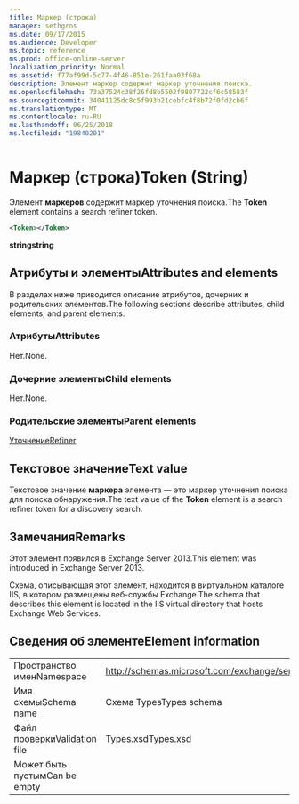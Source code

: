 ```yaml
---
title: Маркер (строка)
manager: sethgros
ms.date: 09/17/2015
ms.audience: Developer
ms.topic: reference
ms.prod: office-online-server
localization_priority: Normal
ms.assetid: f77af99d-5c77-4f46-851e-261faa03f68a
description: Элемент маркер содержит маркер уточнения поиска.
ms.openlocfilehash: 73a37524c38f26fd8b5502f9807722cf6c58583f
ms.sourcegitcommit: 34041125dc8c5f993b21cebfc4f8b72f0fd2cb6f
ms.translationtype: MT
ms.contentlocale: ru-RU
ms.lasthandoff: 06/25/2018
ms.locfileid: "19840201"
---
```

# <a name="token-string"></a><span data-ttu-id="a7600-103">Маркер (строка)</span><span class="sxs-lookup"><span data-stu-id="a7600-103">Token (String)</span></span>

<span data-ttu-id="a7600-104">Элемент **маркеров** содержит маркер уточнения поиска.</span><span class="sxs-lookup"><span data-stu-id="a7600-104">The **Token** element contains a search refiner token.</span></span> 
  
```XML
<Token></Token>
```

 <span data-ttu-id="a7600-105">**string**</span><span class="sxs-lookup"><span data-stu-id="a7600-105">**string**</span></span>
## <a name="attributes-and-elements"></a><span data-ttu-id="a7600-106">Атрибуты и элементы</span><span class="sxs-lookup"><span data-stu-id="a7600-106">Attributes and elements</span></span>

<span data-ttu-id="a7600-107">В разделах ниже приводится описание атрибутов, дочерних и родительских элементов.</span><span class="sxs-lookup"><span data-stu-id="a7600-107">The following sections describe attributes, child elements, and parent elements.</span></span>
  
### <a name="attributes"></a><span data-ttu-id="a7600-108">Атрибуты</span><span class="sxs-lookup"><span data-stu-id="a7600-108">Attributes</span></span>

<span data-ttu-id="a7600-109">Нет.</span><span class="sxs-lookup"><span data-stu-id="a7600-109">None.</span></span>
  
### <a name="child-elements"></a><span data-ttu-id="a7600-110">Дочерние элементы</span><span class="sxs-lookup"><span data-stu-id="a7600-110">Child elements</span></span>

<span data-ttu-id="a7600-111">Нет.</span><span class="sxs-lookup"><span data-stu-id="a7600-111">None.</span></span>
  
### <a name="parent-elements"></a><span data-ttu-id="a7600-112">Родительские элементы</span><span class="sxs-lookup"><span data-stu-id="a7600-112">Parent elements</span></span>

[<span data-ttu-id="a7600-113">Уточнение</span><span class="sxs-lookup"><span data-stu-id="a7600-113">Refiner</span></span>](refiner.md)
  
## <a name="text-value"></a><span data-ttu-id="a7600-114">Текстовое значение</span><span class="sxs-lookup"><span data-stu-id="a7600-114">Text value</span></span>

<span data-ttu-id="a7600-115">Текстовое значение **маркера** элемента — это маркер уточнения поиска для поиска обнаружения.</span><span class="sxs-lookup"><span data-stu-id="a7600-115">The text value of the **Token** element is a search refiner token for a discovery search.</span></span> 
  
## <a name="remarks"></a><span data-ttu-id="a7600-116">Замечания</span><span class="sxs-lookup"><span data-stu-id="a7600-116">Remarks</span></span>

<span data-ttu-id="a7600-117">Этот элемент появился в Exchange Server 2013.</span><span class="sxs-lookup"><span data-stu-id="a7600-117">This element was introduced in Exchange Server 2013.</span></span>
  
<span data-ttu-id="a7600-118">Схема, описывающая этот элемент, находится в виртуальном каталоге IIS, в котором размещены веб-службы Exchange.</span><span class="sxs-lookup"><span data-stu-id="a7600-118">The schema that describes this element is located in the IIS virtual directory that hosts Exchange Web Services.</span></span>
  
## <a name="element-information"></a><span data-ttu-id="a7600-119">Сведения об элементе</span><span class="sxs-lookup"><span data-stu-id="a7600-119">Element information</span></span>

|||
|:-----|:-----|
|<span data-ttu-id="a7600-120">Пространство имен</span><span class="sxs-lookup"><span data-stu-id="a7600-120">Namespace</span></span>  <br/> |http://schemas.microsoft.com/exchange/services/2006/types  <br/> |
|<span data-ttu-id="a7600-121">Имя схемы</span><span class="sxs-lookup"><span data-stu-id="a7600-121">Schema name</span></span>  <br/> |<span data-ttu-id="a7600-122">Схема Types</span><span class="sxs-lookup"><span data-stu-id="a7600-122">Types schema</span></span>  <br/> |
|<span data-ttu-id="a7600-123">Файл проверки</span><span class="sxs-lookup"><span data-stu-id="a7600-123">Validation file</span></span>  <br/> |<span data-ttu-id="a7600-124">Types.xsd</span><span class="sxs-lookup"><span data-stu-id="a7600-124">Types.xsd</span></span>  <br/> |
|<span data-ttu-id="a7600-125">Может быть пустым</span><span class="sxs-lookup"><span data-stu-id="a7600-125">Can be empty</span></span>  <br/> ||
   

